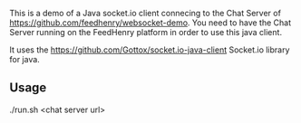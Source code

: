 This is a demo of a Java socket.io client connecing to the Chat Server of https://github.com/feedhenry/websocket-demo. You need to have the Chat Server running on the FeedHenry platform in order to use this java client.

It uses the https://github.com/Gottox/socket.io-java-client Socket.io library for java.

Usage
-----

./run.sh \<chat server url\>
